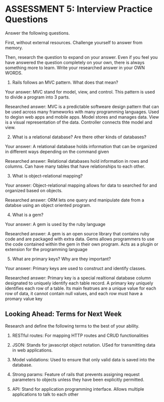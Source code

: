 # ASSESSMENT 5: Interview Practice Questions
Answer the following questions.

First, without external resources. Challenge yourself to answer from memory.

Then, research the question to expand on your answer. Even if you feel you have answered the question completely on your own, there is always something more to learn. Write your researched answer in your OWN WORDS.

1. Rails follows an MVC pattern. What does that mean?

  Your answer: MVC stand for model, view, and control.  This pattern is used to divide a program into 3 parts.

  Researched answer:  MVC is a predictable softweare design pattern that can be used across many frameworks with many programming languages.  Used to degisn web apps and mobile apps. Model stores and manages data.  View is a visual representation of the data.  Controller connects thte model and view.



2. What is a relational database? Are there other kinds of databases?

  Your answer:  A relational database holds information that can be organized in different ways depending on the command given

  Researched answer: Relational databases hold information in rows and columns.  Can have many tables that have relationships to each other.



3. What is object-relational mapping?

  Your answer: Object-relational mapping allows for data to searched for and organized based on objects.

  Researched answer:  ORM lets one query and manipulate date from a databse using an object oriented program.  



4. What is a gem?

  Your answer: A gem is used by the ruby language

  Researched answer: A gem is an open source library that contains ruby code and are packaged with extra data.  Gems allows programmers to use the code contained within the gem in their own program.  Acts as a plugin or extension for the programming language



5. What are primary keys? Why are they important?

  Your answer: Primary keys are used to construct and identify classes.

  Researched answer: Primary key is a special realtional database column designated to uniquely identify each table record.  A primary key uniquely identifies each row of a table. Its main featrues are a unique value for each row of data, it cannot contain null values, and each row must have a promary value key



## Looking Ahead: Terms for Next Week
Research and define the following terms to the best of your ability.

1. RESTful routes: For mapping HTTP routes and CRUD functionalities

2. JSON: Stands for javascript object notation.  USed for transmitting data in web applications.

3. Model validations: Used to ensure that only valid data is saved into the database.

4. Strong params: Feature of rails that prevents assigning request parameters to objects unless they have been explicitly permitted.

5. API: Stand for application programming interface.  Allows multiple applications to talk to each other
